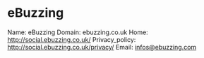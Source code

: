 
# eBuzzing

Name: eBuzzing
Domain: ebuzzing.co.uk
Home: http://social.ebuzzing.co.uk/
Privacy_policy: http://social.ebuzzing.co.uk/privacy/
Email: infos@ebuzzing.com
